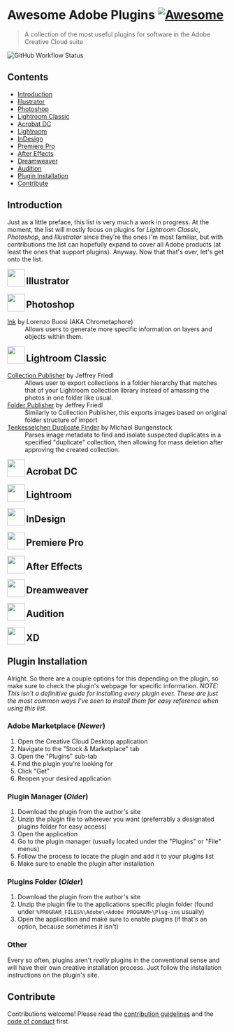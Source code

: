 # Awesome Adobe Plugins [![Awesome](https://awesome.re/badge.svg)](https://awesome.re)

> A collection of the most useful plugins for software in the Adobe Creative
> Cloud suite

![GitHub Workflow Status](https://img.shields.io/github/workflow/status/ilanfriedman/awesome-adobe-plugins/Check%20Markdown?label=Markdown%20Lint&logo=Markdown&style=flat-square)

## Contents

* [Introduction](#introduction)
* [Illustrator](#illustrator)
* [Photoshop](#photoshop)
* [Lightroom Classic](#lightroom-classic)
* [Acrobat DC](#acrobat-dc)
* [Lightroom](#lightroom)
* [InDesign](#indesign)
* [Premiere Pro](#premiere-pro)
* [After Effects](#after-effects)
* [Dreamweaver](#dreamweaver)
* [Audition](#audition)
* [Plugin Installation](#plugin-installation)
* [Contribute](#contribute)

## Introduction

Just as a little preface, this list is very much a work in progress. At the
moment, the list will mostly focus on plugins for *Lightroom Classic*,
*Photoshop*, and *Illustrator* since they're the ones I'm most familiar, but
with contributions the list can hopefully expand to cover all Adobe products
(at least the ones that support plugins). Anyway. Now that that's over, let's
get onto the list.

<img src="https://user-images.githubusercontent.com/90789003/172677589-2bed17dd-147c-4427-a28c-b3e87c0055d3.svg" align=left height=40 width=40>

## Illustrator

<img src="https://user-images.githubusercontent.com/90789003/172520854-7592ac10-f0e9-4007-b746-a484fd7b9a3f.svg" align=left height=40 width=40>

## Photoshop

<dl>
<dt><a href="https://ink.chrometaphore.com/">Ink</a> by Lorenzo Buosi (AKA Chrometaphore)</dt>
  <dd>Allows users to generate more specific information on layers and objects
  within them.</dd>
</dl>

<img src="https://user-images.githubusercontent.com/90789003/172680200-9b62b6f1-0d13-4ed4-902b-a65d58430504.svg" align=left height=40 width=40>

## Lightroom Classic

<dl>
<dt><a href="http://regex.info/blog/lightroom-goodies/collection-publisher">Collection
Publisher</a> by Jeffrey Friedl</dt>
  <dd>Allows user to export collections in a folder hierarchy that matches that
  of your Lightroom collection library instead of amassing the photos in one
  folder like usual.</dd>
<dt><a href="http://regex.info/blog/lightroom-goodies/folder-publisher">Folder
Publisher</a> by Jeffrey Friedl</dt>
  <dd>Similarly to Collection Publisher, this exports images based on original
  folder structure of import</dd>
<dt><a href="http://www.bungenstock.de/teekesselchen/">Teekesselchen Duplicate
Finder</a> by Michael Bungenstock</dt>
  <dd>Parses image metadata to find and isolate suspected duplicates in a
  specified "duplicate" collection, then allowing for mass deletion after
  approving the created collection.</dd>

</dl>

<img src="https://user-images.githubusercontent.com/90789003/172680327-65cd9379-95c3-424e-bfa2-1dbfd0bd3cd3.svg" align=left height=40 width=40>

## Acrobat DC

<img src="https://user-images.githubusercontent.com/90789003/172679485-c47d115b-27e7-4346-bc27-1c7d39be75b3.svg" align=left height=40 width=40>

## Lightroom

<img src="https://user-images.githubusercontent.com/90789003/172679599-37f674db-b35e-4767-b792-f43b19cb6686.svg" align=left height=40 width=40>

## InDesign

<img src="https://user-images.githubusercontent.com/90789003/172679672-6143bbb6-8e5b-49ea-8667-f36f18c6d7af.svg" align=left height=40 width=40>

## Premiere Pro

<img src="https://user-images.githubusercontent.com/90789003/172679943-8811630a-6eb0-4d20-aeb7-31d0e588b4be.svg" align=left height=40 width=40>

## After Effects

<img src="https://user-images.githubusercontent.com/90789003/172679539-065fc25a-ee7b-46af-9902-2d981d41a462.svg" align=left height=40 width=40>

## Dreamweaver

<img src="https://user-images.githubusercontent.com/90789003/172680016-4c7f8bf3-1368-472b-b716-08623ef7569e.svg" align=left height=40 width=40>

## Audition

<img src="https://user-images.githubusercontent.com/90789003/172691661-dd637ec1-05cb-408b-9bd1-b795de97c415.svg" align=left height=40 width=40>

## XD

## Plugin Installation

Alright. So there are a couple options for this depending on the plugin, so
make sure to check the plugin's webpage for specific information. *NOTE: This
isn't a definitive guide for installing every plugin ever. These are just the
most common ways I've seen to install them for easy reference when using this list.*

### Adobe Marketplace (*Newer*)

1. Open the Creative Cloud Desktop application
2. Navigate to the "Stock & Marketplace" tab
3. Open the "Plugins" sub-tab
4. Find the plugin you're looking for
5. Click "Get"
6. Reopen your desired application

### Plugin Manager (*Older*)

1. Download the plugin from the author's site
2. Unzip the plugin file to wherever you want (preferrably a designated plugins
folder for easy access)
3. Open the application
4. Go to the plugin manager (usually located under the "Plugins" or "File" menus)
5. Follow the process to locate the plugin and add it to your plugins list
6. Make sure to enable the plugin after installation

### Plugins Folder (*Older*)

1. Download the plugin from the author's site
2. Unzip the plugin file to the applications specific plugin folder (found
under `%PROGRAM_FILES%\Adobe\<Adobe PROGRAM>\Plug-ins` usually)
3. Open the application and make sure to enable plugins (if that's an option,
because sometimes it isn't<!--Gotta love Adobe's unflinching consistency in their products-->)

### Other

Every so often, plugins aren't *really* plugins in the conventional sense and
will have their own creative installation process. Just follow the
installation instructions on the plugin's site.

## Contribute

Contributions welcome! Please read the [contribution guidelines](./CONTRIBUTING.md)
and the [code of conduct](./CODE-OF-CONDUCT.md) first.
